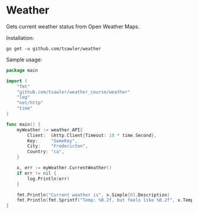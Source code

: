 # Weather

Gets current weather status from Open Weather Maps.

Installation:

```
go get -u github.com/tsawler/weather
```

Sample usage:

~~~go
package main

import (
	"fmt"
	"github.com/tsawler/weather_course/weather"
	"log"
	"net/http"
	"time"
)

func main() {
	myWeather := weather.API{
		Client:  &http.Client{Timeout: 10 * time.Second},
		Key:     "SomeKey",
		City:    "Fredericton",
		Country: "ca",
	}

	x, err := myWeather.CurrentWeather()
	if err != nil {
		log.Println(err)
	}

	fmt.Println("Current weather is", x.Simple[0].Description)
	fmt.Println(fmt.Sprintf("Temp: %0.2f, but feels like %0.2f", x.Temperature.Temp, x.Temperature.FeelsLike))
}
~~~